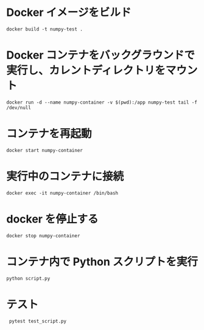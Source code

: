 # Docker イメージをビルド

```
docker build -t numpy-test .
```

# Docker コンテナをバックグラウンドで実行し、カレントディレクトリをマウント

```
docker run -d --name numpy-container -v $(pwd):/app numpy-test tail -f /dev/null
```

# コンテナを再起動

```
docker start numpy-container
```

# 実行中のコンテナに接続

```
docker exec -it numpy-container /bin/bash
```

# docker を停止する

```
docker stop numpy-container
```

# コンテナ内で Python スクリプトを実行

```
python script.py
```

# テスト

```
 pytest test_script.py
```
